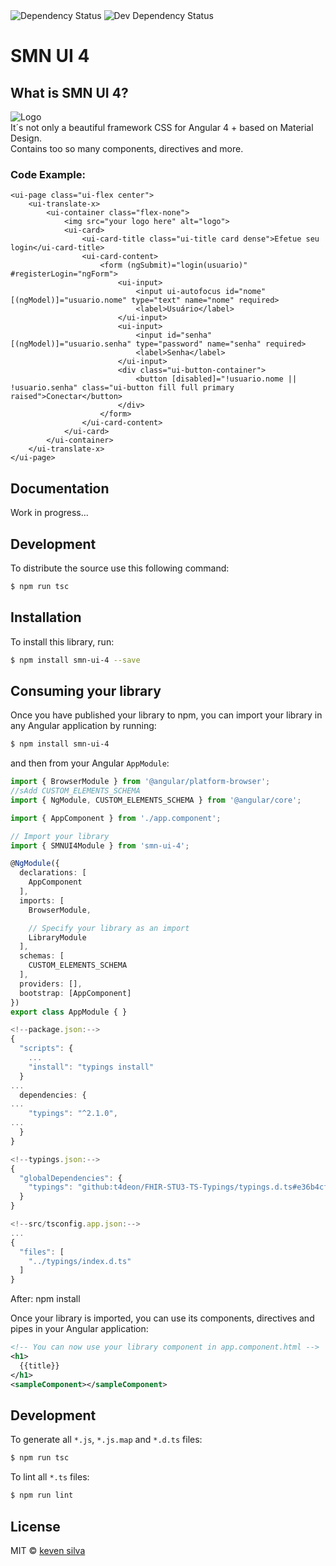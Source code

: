 <img src="https://david-dm.org/smn-official/smn-ui-4.svg" alt="Dependency Status">
<img src="https://david-dm.org/smn-official/smn-ui-4/dev-status.svg" alt="Dev Dependency Status">   

# SMN UI 4   
## What is SMN UI 4? 

![Logo](http://i.imgur.com/ivOg3Us.jpg "Exemplo UI")  
It´s not only a beautiful framework CSS for Angular 4 + based on Material Design.  
Contains too so many components, directives and more.  

### Code Example:
``` Example code to do this:  
<ui-page class="ui-flex center">
	<ui-translate-x>
		<ui-container class="flex-none">
			<img src="your logo here" alt="logo">
			<ui-card>
				<ui-card-title class="ui-title card dense">Efetue seu login</ui-card-title>
				<ui-card-content>
					<form (ngSubmit)="login(usuario)" #registerLogin="ngForm">
						<ui-input>
							<input ui-autofocus id="nome" [(ngModel)]="usuario.nome" type="text" name="nome" required>
							<label>Usuário</label>
						</ui-input>
						<ui-input>
							<input id="senha" [(ngModel)]="usuario.senha" type="password" name="senha" required>
							<label>Senha</label>
						</ui-input>
						<div class="ui-button-container">
							<button [disabled]="!usuario.nome || !usuario.senha" class="ui-button fill full primary raised">Conectar</button>
						</div>
					</form>
				</ui-card-content>
			</ui-card>
		</ui-container>
	</ui-translate-x>
</ui-page>
``` 

## Documentation

Work in progress...

## Development

To distribute the source use this following command:

```bash
$ npm run tsc
```

## Installation

To install this library, run:

```bash
$ npm install smn-ui-4 --save
```

## Consuming your library

Once you have published your library to npm, you can import your library in any Angular application by running:

```bash
$ npm install smn-ui-4
```

and then from your Angular `AppModule`:

```typescript
import { BrowserModule } from '@angular/platform-browser';
//sAdd CUSTOM_ELEMENTS_SCHEMA
import { NgModule, CUSTOM_ELEMENTS_SCHEMA } from '@angular/core';

import { AppComponent } from './app.component';

// Import your library
import { SMNUI4Module } from 'smn-ui-4';

@NgModule({
  declarations: [
    AppComponent
  ],
  imports: [
    BrowserModule,

    // Specify your library as an import
    LibraryModule
  ],
  schemas: [
    CUSTOM_ELEMENTS_SCHEMA
  ],
  providers: [],
  bootstrap: [AppComponent]
})
export class AppModule { }

<!--package.json:-->
{
  "scripts": {
    ...
    "install": "typings install"
  }
...
  dependencies: {
...
    "typings": "^2.1.0",
...
  }
}

<!--typings.json:-->
{
  "globalDependencies": {
    "typings": "github:t4deon/FHIR-STU3-TS-Typings/typings.d.ts#e36b4cf4bb07734b97ea8d14893f7747fd990438"
  }
}

<!--src/tsconfig.app.json:-->
...
{
  "files": [
    "../typings/index.d.ts"
  ]
}
```

After: npm install

Once your library is imported, you can use its components, directives and pipes in your Angular application:

```xml
<!-- You can now use your library component in app.component.html -->
<h1>
  {{title}}
</h1>
<sampleComponent></sampleComponent>
```

## Development

To generate all `*.js`, `*.js.map` and `*.d.ts` files:

```bash
$ npm run tsc
```

To lint all `*.ts` files:

```bash
$ npm run lint
```

## License

MIT © [keven silva](mailto:kevenx97ferreira@gmail.com)
